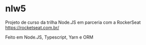 # nlw5

Projeto de curso da trilha Node.JS em parceria com a RockerSeat https://rocketseat.com.br/

Feito em Node.JS, Typescript, Yarn e ORM
